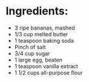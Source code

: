 
# Ingredients:

- 3 ripe bananas, mashed
- 1/3 cup melted butter
- 1 teaspoon baking soda
- Pinch of salt
- 3/4 cup sugar
- 1 large egg, beaten
- 1 teaspoon vanilla extract
- 1 1/2 cups all-purpose flour

